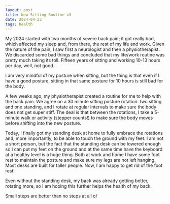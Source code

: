 ```yaml
---
layout: post
title: New Sitting Routine x3
date: 2024-04-23
tags: health
---
```


My 2024 started with two months of severe back pain; it got really bad, which affected my sleep and, from there, the rest of my life and work.
Given the nature of the pain, I saw first a neurologist and then a physiotherapist. We discarded some bad things and concluded that my life/work routine was pretty much taking its toll. Fifteen years of sitting and working 10-13 hours per day, well, not good. 

I am very mindful of my posture when sitting, but the thing is that even if I have a good posture, sitting in that same posture for 10 hours is still bad for the body.

A few weeks ago, my physiotherapist created a routine for me to help with the back pain. We agree on a 30 minute sitting posture rotation: two sitting and one standing, and I rotate at regular intervals to make sure the body does not get super stiff.
The deal is that between the rotations, I take a 5-minute walk or activity (stepper counts!) to make sure the body moves before shifting into the new posture.

Today, I finally got my standing desk at home to fully embrace the rotations and, more importantly, to be able to touch the ground with my feet. I am not a short person, but the fact that the standing desk can be lowered enough so I can put my feet on the ground and at the same time have the keyboard at a healthy level is a huge thing. Both at work and home I have some foot rest to maintain the posture and make sure my legs are not left hanging. Most desks are built for taller people. Now, I am happy to get rid of the foot rest!

Even without the standing desk, my back was already getting better, rotating more, so I am hoping this further helps the health of my back.

Small steps are better than no steps at all o/
